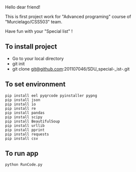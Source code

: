 Hello dear friend!

This is first project work for "Advanced programing" course of "Murcielago/CSS503" team.

Have fun with your "Special list" !

## To install project 
- Go to your local directory 
- git init
- git clone git@github.com:201107046/SDU_special-_ist-.git

## To set environment
``` in order to work with any python file, install next libraries 
pip install eel pyqrcode pyinstaller pypng
pip install json
pip install io
pip install re
pip install pandas
pip install scipy
pip install BeautifulSoup
pip install urllib
pip install pprint
pip install requests
pip install csv
```

## To run app
```
python RunCode.py

```
